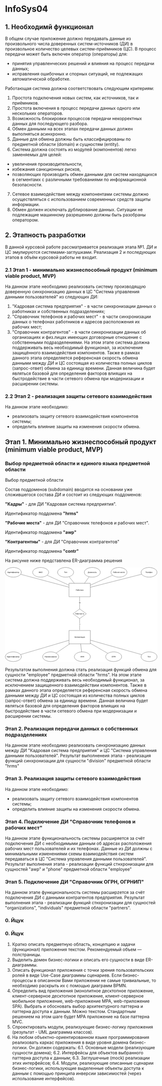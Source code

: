 # InfoSys04

## 1. Необходимй функционал
В общем случае приложение должно передавать данные из произвольного числа доверенных систем-источников (ДИ) в произвольное количество целевых систем-приёмников (ЦС). В процесс передачи может быть включен оператор (операторы) для: 
 - принятия управленческих решений и влияния на процесс передачи данных; 
 - исправления ошибочных и спорных ситуаций, не подлежащих автоматической обработке.

Работающая система должна соответствовать следующим критериям:
1. Простота подключения новых систем, как источников, так и приёмников.
2. Простота включения в процесс передачи данных одного или нескольких операторов. 
3. Возможность блокировки процессов передачи некорректных данных для последующего разбора.
4. Обмен данными на всех этапах передачи данных должен выполняться асинхронно.
5. Данные для обмена должны быть классифицированы по предметной области (domain) и сущностям (entity).
6. Система должна состоять из модулей (компонентов) легко заменяемых для целей: 
 - увеличения производительности, 
 - избежания санкционных рисков,
 - позволяющих производить обмен данными для систем находящихся в сегментамх с различными требованиями по информационной безопасности.
7. Сетевое взаимодействие между компонентами системы должно осуществляться с использованием современных средств защиты информации.
8. Обмен должен исключать дублирование данных. Ситуации не подлежащие машинному разрешению должны быть разобраны оператором.

## 2. Этапность разработки
В данной курсовой работе рассматривается реализация этапа №1. ДИ и ЦС эмулируются системами-заглушками. Реализация 2 и последующих этапов в объём курсовой работы не входит. 

### 2.1 Этап 1 - минимально жизнеспособный продукт (minimum viable product, MVP) 
На данном этапе необходимо реализовать систему производящую доверенную синхронизацию данных в ЦС "Система управления данными пользователей" из следующих ДИ: 
1. "Кадровая система предприятия" - в части синхронизации данных о работниках и собственных подразделениях;
2. "Справочник телефонов и рабочих мест" - в части синхронизации данных о телефонах работников и адресов расположения их рабочих мест;
3. "Справочник контрагентов" - в части синхронизации данных об организациях и физ.лицах имеющих договорные отношение с собственными подразделениями. 
На этом этапе система должна поддерживать весь необходимый функционал, за исключение защищённого взаимодействия компонентов. Также в рамках данного этапа определяется референсная скорость обмена данными между ДИ и ЦС состоящая из количества полных циклов (запрос-ответ) обмена за единицу времени. Данная величина будет являться базовой для определения факторов влиящих на быстродействие в части сетевого обмена при модернизации и расширении системы.
 
### 2.2 Этап 2 - реализация защиты сетевого взаимодействия
На данном этапе необходимо: 
 - реализовать защиту сетевого взаимодействия компонентов системы;
 - определить влияние защиты на изменения скорости обмена.
 
## Этап 1. Минимально жизнеспособный продукт (minimum viable product, MVP) 

### Выбор предметной области и единого языка предметной области
Выбор предметной области 

Состав поддоменов (subdomain) вводится на основании уже сложившегося состава ДИ и состоит из следующих поддоменов:

**"Кадры"** - для ДИ "Кадровая система предприятия". 

Идентификатор поддомена **"hrms"**

**"Рабочие места"** - для ДИ "Справочник телефонов и рабочих мест". 

Идентификатор поддомена **"awp"**

**"Контрагентны"** - для ДИ "Справочник контрагентов" 

Идентификатор поддомена **"contr"**


На рисунке ниже представлена ER-диаграмма решения

![ER-диаграмма решения](https://github.com/arefulongit/InfoSys04/blob/main/diagramm/InfoSys04-er.png) 
 

 
 
 
 
 
 
 
 
 
 
 
 
 
 Результатом выполнения должна стать реализация функций обмена для сущности "employee" предметной области "hrms". На этом этапе система должна поддерживать весь необходимый функционал, за исключением защищенного взаимодействии компонентов. Также в рамках данного этапа определяется референсная скорость обмена данными между ДИ и ЦС состоящая из количества полных циклов (запрос-ответ) обмена за единицу времени. Данная величина будет являться базовой для определения факторов влиящих на быстродействие в части сетевого обмена при модернизации и расширении системы.

### Этап 2. Реализация передачи данных о собственных подразделениях
На данном этапе необходимо реализовать синхронизацию данных между ДИ "Кадровая система предприятия" и ЦС "Система управления данными пользователей". Результат выполненеия этапа - реализация функций синхронизации для сущности "division" предметной области "hrms"

### Этап 3. Реализация защиты сетевого взаимодействия
На данном этапе необходимо: 
 - реализовать защиту сетевого взаимодействия компонентов системы;
 - определить влияние защиты на изменения скорости обмена.

### Этап 4. Подключение ДИ "Справочник телефонов и рабочих мест"
На данном этапе функциональность системы расширяется за счёт подключения ДИ с необходимыми данным об адресах расположения рабочих мест пользователей и их телефонах. Данные из ДИ должны с минимальными изменениями схемы взаимодействия систем передаваться в ЦС "Система управления данными пользователей". Результат выполнения этапа - реализации функций стнхронизации для сущностей "awp" и "phone" предметной области "employee"

### Этап 5. Подключение ДИ "Справочник ОГРН, ОГРНИП"
На данном этапе функциональность системы расширzется за счёт подключения ДИ с данными контрагентов предприятия. Результат выполнения этапа - реализации функций стнхронизации для сущностей "organizations", "individuals" предметной области "partners". 





### 0. Йцук

### 0. Йцук

1. Кратко описать предметную область, концепцию и задачи (функционал) приложения текстом. Рекомендуемый объем — полстраницы.
2. Выделить домен бизнес-логики и описать его сущности в виде ER-диаграммы.
3. Описать функционал приложения с точки зрения пользовательских ролей в виде Use-Case диаграммы сценариев. Если бизнес-процессы в описанном Вами приложении не самые тривиальные, то необходимо раскрыть их с помощью диаграмм  BPMN.
4. Определить вид приложения (монолитное десктопное приложение, клиент-серверное десктопное приложение, клиент-серверное мобильное приложение, web-приложение MPA, web-приложение SPA). Выбрать и обосновать выбор архитектурного паттерна и паттерна доступа к данным. Можно текстом. Стандартным решением на этом шаге будет MPA приложение на базе паттерна MVC.
5. Спроектировать модули, реализующие бизнес-логику приложения (результат - UML диаграмма классов).
6. На любом объектно-ориентированном языке программирования реализовать каркас приложения в виде уровня домена бизнес-логики. Он должен содержать:
6.1. Основные модели (реализующие сущности домена);
6.2. Интерфейсы для объектов выбранного паттерна доступа к данным;
6.3. Заглушечные (mock) реализации этих интерфейсов;
6.4. Модули, реализующие описанные сценарии бизнес-логики, использующие выделенные объекты доступа к данным с помощью принципа инверсии зависимостей (через использование интерфейсов).
